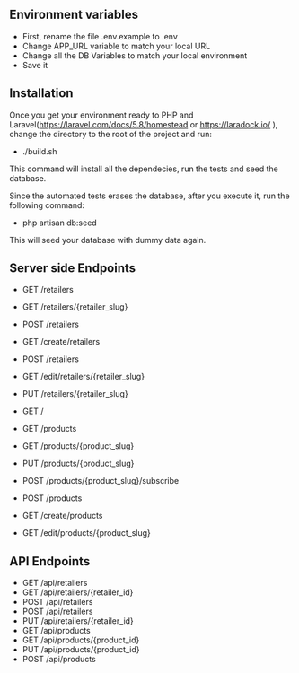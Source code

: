 ## Environment variables

* First, rename the file .env.example to .env
* Change APP_URL variable to match your local URL
* Change all the DB Variables to match your local environment
* Save it

##  Installation

Once you get your environment ready to PHP and Laravel(https://laravel.com/docs/5.8/homestead or https://laradock.io/ ), change the directory to the root of the project
and run:

* ./build.sh

This command will install all the dependecies, run the tests and seed the database. 

Since the automated tests erases the database, after you execute it, run the following command:

* php artisan db:seed

This will seed your database with dummy data again.

##  Server side Endpoints

* GET /retailers
* GET /retailers/{retailer_slug}
* POST /retailers
* GET /create/retailers
* POST /retailers
* GET /edit/retailers/{retailer_slug}
* PUT /retailers/{retailer_slug}
  
  
* GET / 
* GET /products
* GET /products/{product_slug}
* PUT /products/{product_slug}  
* POST /products/{product_slug}/subscribe
* POST /products
* GET /create/products
* GET /edit/products/{product_slug}

## API Endpoints

* GET  /api/retailers
* GET /api/retailers/{retailer_id}
* POST /api/retailers
* POST /api/retailers
* PUT /api/retailers/{retailer_id}
* GET /api/products
* GET /api/products/{product_id}
* PUT /api/products/{product_id}
* POST /api/products

